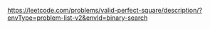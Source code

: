 https://leetcode.com/problems/valid-perfect-square/description/?envType=problem-list-v2&envId=binary-search